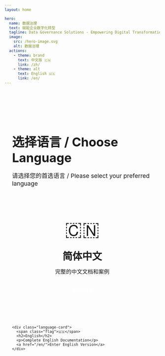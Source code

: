 ```yaml
---
layout: home

hero:
  name: 数据治理
  text: 赋能企业数字化转型
  tagline: Data Governance Solutions - Empowering Digital Transformation
  image:
    src: /hero-image.svg
    alt: 数据治理
  actions:
    - theme: brand
      text: 中文版 🇨🇳
      link: /zh/
    - theme: alt
      text: English 🇺🇸
      link: /en/
---
```


<style scoped>
.VPHome {
    text-align: center;
}

.language-selector {
    max-width: 800px;
    margin: 48px auto;
    padding: 48px 24px;
}

.language-cards {
    display: grid;
    grid-template-columns: repeat(auto-fit, minmax(300px, 1fr));
    gap: 32px;
    margin-top: 48px;
}

.language-card {
    background: var(--vp-c-bg-soft);
    border: 2px solid var(--vp-c-divider);
    border-radius: 16px;
    padding: 48px 32px;
    transition: all 0.3s ease;
    text-align: center;
    cursor: pointer;
}

.language-card:hover {
    transform: translateY(-8px);
    border-color: var(--vp-c-brand-1);
    box-shadow: 0 12px 32px rgba(0, 123, 255, 0.2);
}

.language-card .flag {
    font-size: 4rem;
    margin-bottom: 24px;
    display: block;
}

.language-card h2 {
    color: var(--vp-c-brand-1);
    margin: 0 0 16px 0;
    font-size: 2rem;
    border: none;
    padding: 0;
}

.language-card p {
    color: var(--vp-c-text-2);
    font-size: 1.1rem;
    margin: 0 0 24px 0;
}

.language-card a {
    display: inline-block;
    padding: 12px 32px;
    background: var(--vp-c-brand-1);
    color: white;
    text-decoration: none;
    border-radius: 8px;
    font-weight: 600;
    transition: all 0.3s ease;
}

.language-card a:hover {
    background: var(--vp-c-brand-2);
    transform: translateY(-2px);
}
</style>

<div class="language-selector">
  <h1 style="font-size: 2.5rem; margin-bottom: 16px; color: var(--vp-c-text-1);">选择语言 / Choose Language</h1>
  <p style="font-size: 1.2rem; color: var(--vp-c-text-2); margin-bottom: 48px;">
    请选择您的首选语言 / Please select your preferred language
  </p>
  
  <div class="language-cards">
    <div class="language-card">
      <span class="flag">🇨🇳</span>
      <h2>简体中文</h2>
      <p>完整的中文文档和案例</p>
      <a href="/zh/">进入中文版</a>
    </div>
    
    <div class="language-card">
      <span class="flag">🇺🇸</span>
      <h2>English</h2>
      <p>Complete English Documentation</p>
      <a href="/en/">Enter English Version</a>
    </div>
  </div>
</div>

